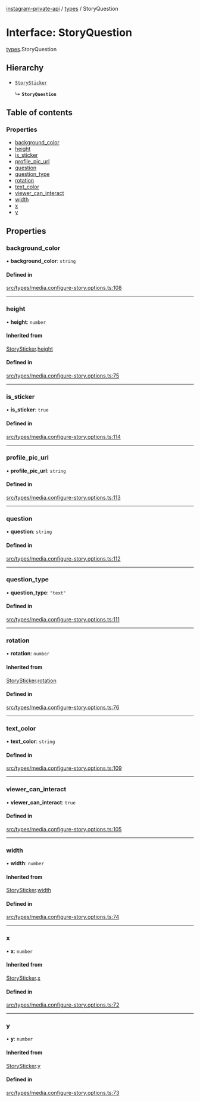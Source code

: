 [instagram-private-api](../../README.md) / [types](../../modules/types.md) / StoryQuestion

# Interface: StoryQuestion

[types](../../modules/types.md).StoryQuestion

## Hierarchy

- [`StorySticker`](StorySticker.md)

  ↳ **`StoryQuestion`**

## Table of contents

### Properties

- [background\_color](StoryQuestion.md#background_color)
- [height](StoryQuestion.md#height)
- [is\_sticker](StoryQuestion.md#is_sticker)
- [profile\_pic\_url](StoryQuestion.md#profile_pic_url)
- [question](StoryQuestion.md#question)
- [question\_type](StoryQuestion.md#question_type)
- [rotation](StoryQuestion.md#rotation)
- [text\_color](StoryQuestion.md#text_color)
- [viewer\_can\_interact](StoryQuestion.md#viewer_can_interact)
- [width](StoryQuestion.md#width)
- [x](StoryQuestion.md#x)
- [y](StoryQuestion.md#y)

## Properties

### background\_color

• **background\_color**: `string`

#### Defined in

[src/types/media.configure-story.options.ts:108](https://github.com/Nerixyz/instagram-private-api/blob/b3351b9/src/types/media.configure-story.options.ts#L108)

___

### height

• **height**: `number`

#### Inherited from

[StorySticker](StorySticker.md).[height](StorySticker.md#height)

#### Defined in

[src/types/media.configure-story.options.ts:75](https://github.com/Nerixyz/instagram-private-api/blob/b3351b9/src/types/media.configure-story.options.ts#L75)

___

### is\_sticker

• **is\_sticker**: ``true``

#### Defined in

[src/types/media.configure-story.options.ts:114](https://github.com/Nerixyz/instagram-private-api/blob/b3351b9/src/types/media.configure-story.options.ts#L114)

___

### profile\_pic\_url

• **profile\_pic\_url**: `string`

#### Defined in

[src/types/media.configure-story.options.ts:113](https://github.com/Nerixyz/instagram-private-api/blob/b3351b9/src/types/media.configure-story.options.ts#L113)

___

### question

• **question**: `string`

#### Defined in

[src/types/media.configure-story.options.ts:112](https://github.com/Nerixyz/instagram-private-api/blob/b3351b9/src/types/media.configure-story.options.ts#L112)

___

### question\_type

• **question\_type**: ``"text"``

#### Defined in

[src/types/media.configure-story.options.ts:111](https://github.com/Nerixyz/instagram-private-api/blob/b3351b9/src/types/media.configure-story.options.ts#L111)

___

### rotation

• **rotation**: `number`

#### Inherited from

[StorySticker](StorySticker.md).[rotation](StorySticker.md#rotation)

#### Defined in

[src/types/media.configure-story.options.ts:76](https://github.com/Nerixyz/instagram-private-api/blob/b3351b9/src/types/media.configure-story.options.ts#L76)

___

### text\_color

• **text\_color**: `string`

#### Defined in

[src/types/media.configure-story.options.ts:109](https://github.com/Nerixyz/instagram-private-api/blob/b3351b9/src/types/media.configure-story.options.ts#L109)

___

### viewer\_can\_interact

• **viewer\_can\_interact**: ``true``

#### Defined in

[src/types/media.configure-story.options.ts:105](https://github.com/Nerixyz/instagram-private-api/blob/b3351b9/src/types/media.configure-story.options.ts#L105)

___

### width

• **width**: `number`

#### Inherited from

[StorySticker](StorySticker.md).[width](StorySticker.md#width)

#### Defined in

[src/types/media.configure-story.options.ts:74](https://github.com/Nerixyz/instagram-private-api/blob/b3351b9/src/types/media.configure-story.options.ts#L74)

___

### x

• **x**: `number`

#### Inherited from

[StorySticker](StorySticker.md).[x](StorySticker.md#x)

#### Defined in

[src/types/media.configure-story.options.ts:72](https://github.com/Nerixyz/instagram-private-api/blob/b3351b9/src/types/media.configure-story.options.ts#L72)

___

### y

• **y**: `number`

#### Inherited from

[StorySticker](StorySticker.md).[y](StorySticker.md#y)

#### Defined in

[src/types/media.configure-story.options.ts:73](https://github.com/Nerixyz/instagram-private-api/blob/b3351b9/src/types/media.configure-story.options.ts#L73)
